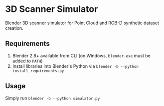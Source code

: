 # 3D Scanner Simulator
Blender 3D scanner simulator for Point Cloud and RGB-D synthetic dataset creation.

## Requirements
1. Blender 2.8+ available from CLI (on Windows, `blender.exe` must be added to `PATH`)
2. Install libraries into Blender's Python via `blender -b --python install_requirements.py`

## Usage
Simply run `blender -b --python simulator.py`

